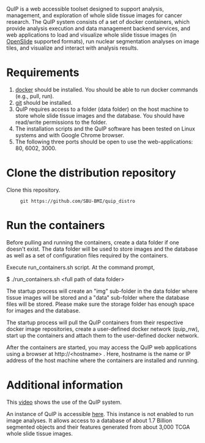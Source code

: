 QuIP is a web accessible toolset designed to support analysis, management, and exploration of whole slide tissue images for cancer research. The QuIP system consists of a set of docker containers, which provide analysis execution and data management backend services, and web applications to load and visualize whole slide tissue images (in [OpenSlide](http://openslide.org) supported formats), run nuclear segmentation analyses on image tiles, and visualize and interact with analysis results. 

# Requirements

1. [docker](https://www.docker.com) should be installed. You should be able to run docker commands (e.g., pull, run).
2. [git](https://git-scm.com) should be installed.
3. QuIP requires access to a folder (data folder) on the host machine to store whole slide tissue images 
   and the database. You should have read/write permissions to the folder.
4. The installation scripts and the QuIP software has been tested on Linux systems and with Google Chrome 
   browser. 
5. The following three ports should be open to use the web-applications: 80, 6002, 3000. 
   
# Clone the distribution repository

Clone this repository.

         git https://github.com/SBU-BMI/quip_distro
         
# Run the containers

Before pulling and running the containers, create a data folder if one doesn't exist. The data folder will be used to 
store images and the database as well as a set of configuration files required by the containers.

Execute run_containers.sh script. At the command prompt, 

$ ./run_containers.sh \<full path of data folder\> 

The startup process will create an "img" sub-folder in the data folder where tissue images will be stored and 
a "data" sub-folder where the database files will be stored. Please make sure the storage folder has enough 
space for images and the database. 

The startup process will pull the QuIP containers from their respective docker image repositories, create a user-defined 
docker network (quip_nw), start up the containers and attach them to the user-defined docker network. 

After the containers are started, you may access the QuIP web applications using a browser at http://\<hostname\> . Here, hostname is the name or IP address of the host machine where the containers are installed and running. 

# Additional information

This [video](https://www.youtube.com/watch?v=gbUzUmzvwEk) shows the use of the QuIP system.

An instance of QuIP is accessible [here](http://quip1.bmi.stonybrook.edu). This instance is not enabled to run image analyses. It allows access to a database of about 1.7 Billion segmented objects and their features generated from about 3,000 TCGA whole slide tissue images.  
